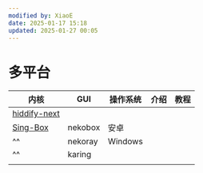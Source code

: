```yaml
---
modified by: XiaoE
date: 2025-01-17 15:18
updated: 2025-01-27 00:05
---
```

# 多平台

| 内核                                                      | GUI     | 操作系统    | 介绍  | 教程  |
| ------------------------------------------------------- | ------- | ------- | --- | --- |
| [hiddify-next](https://github.com/hiddify/hiddify-next) |         |         |     |     |
| [Sing-Box](https://github.com/SagerNet/sing-box)        | nekobox | 安卓      |     |     |
| ^^                                                      | nekoray | Windows |     |     |
| ^^                                                      | karing  |         |     |     |
|                                                         |         |         |     |     |

